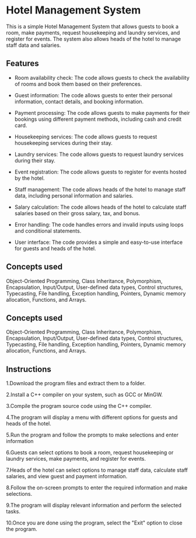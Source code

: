 
# Hotel Management System

This is a simple Hotel Management System that allows guests to book a room, make payments, request housekeeping and laundry services, and register for events. The system also allows heads of the hotel to manage staff data and salaries.



## Features

- Room availability check: The code allows guests to check the availability of rooms and book them based on their preferences.

- Guest information: The code allows guests to enter their personal information, contact details, and booking information.

- Payment processing: The code allows guests to make payments for their bookings using different payment methods, including cash and credit card.

- Housekeeping services: The code allows guests to request housekeeping services during their stay.

- Laundry services: The code allows guests to request laundry services during their stay.

- Event registration: The code allows guests to register for events hosted by the hotel.

- Staff management: The code allows heads of the hotel to manage staff data, including personal information and salaries.

- Salary calculation: The code allows heads of the hotel to calculate staff salaries based on their gross salary, tax, and bonus.

- Error handling: The code handles errors and invalid inputs using loops and conditional statements.

- User interface: The code provides a simple and easy-to-use interface for guests and heads of the hotel.


## Concepts used
Object-Oriented Programming, Class Inheritance, Polymorphism, Encapsulation, Input/Output, User-defined data types, Control structures, Typecasting, File handling, Exception handling, Pointers, Dynamic memory allocation, Functions, and Arrays.
## Concepts used
Object-Oriented Programming, Class Inheritance, Polymorphism, Encapsulation, Input/Output, User-defined data types, Control structures, Typecasting, File handling, Exception handling, Pointers, Dynamic memory allocation, Functions, and Arrays.
## Instructions
1.Download the program files and extract them to a folder.

2.Install a C++ compiler on your system, such as GCC or MinGW.

3.Compile the program source code using the C++ compiler.

4.The program will display a menu with different options for guests and heads of the hotel.

5.Run the program and follow the prompts to make selections and enter information

6.Guests can select options to book a room, request housekeeping or laundry services, make payments, and register for events.

7.Heads of the hotel can select options to manage staff data, calculate staff salaries, and view guest and payment information.

8.Follow the on-screen prompts to enter the required information and make selections.

9.The program will display relevant information and perform the selected tasks.

10.Once you are done using the program, select the "Exit" option to close the program.